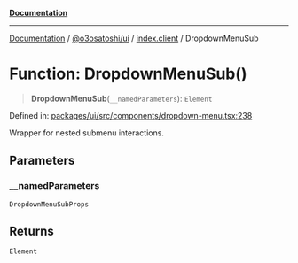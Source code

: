 [**Documentation**](../../../../README.md)

***

[Documentation](../../../../README.md) / [@o3osatoshi/ui](../../README.md) / [index.client](../README.md) / DropdownMenuSub

# Function: DropdownMenuSub()

> **DropdownMenuSub**(`__namedParameters`): `Element`

Defined in: [packages/ui/src/components/dropdown-menu.tsx:238](https://github.com/o3osatoshi/experiment/blob/54ab00df974a3e9f8283fbcd8c611ed1e0274132/packages/ui/src/components/dropdown-menu.tsx#L238)

Wrapper for nested submenu interactions.

## Parameters

### \_\_namedParameters

`DropdownMenuSubProps`

## Returns

`Element`
